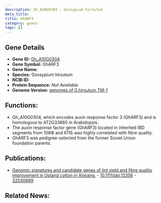 ```yaml
---
description: Gh_A10G0304 ; Gossypium hirsutum
meta_title:
title: GhARF3
category: genes
tags: []
---
```


## Gene Details
- **Gene ID:**	[Gh_A10G0304](https://www.maizegdb.org/gene_center/gene/Gh_A10G0304)
- **Gene Symbol:** GhARF3
- **Gene Name:** 
- **Species:** Gossypium hirsutum
- **NCBI ID:** [  ]()
- **Protein Sequence:** *Not Available*
- **Genome Version:** [genomes of G.hirsutum TM-1]()

## Functions:
   - Gh_A10G0304, which encodes auxin response factor 3 (GhARF3) and is homologous to AT2G33860 in Arabidopsis.
   - The auxin response factor gene (GhARF3) located in inherited IBD segments from 108Ф and 611Б was highly correlated with fibre quality.
   - GhARF3 was pedigree-selected from the former Soviet Union foundation parents.

## Publications:
   - [Genomic signatures and candidate genes of lint yield and fibre quality improvement in Upland cotton in Xinjiang.]( https://onlinelibrary.wiley.com/doi/10.1111/pbi.13356 ) - [10.1111/pbi.13356]( https://onlinelibrary.wiley.com/doi/10.1111/pbi.13356 ) - [32030869](https://pubmed.ncbi.nlm.nih.gov/32030869/)

## Related News:
